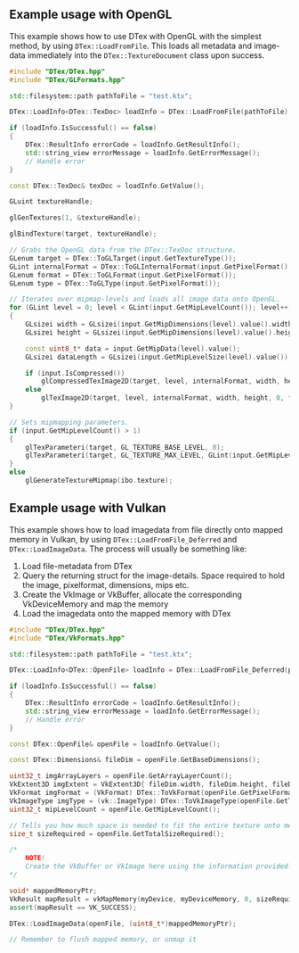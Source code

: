 ## Example usage with OpenGL
This example shows how to use DTex with OpenGL with the simplest method, by using `DTex::LoadFromFile`. This loads all metadata and image-data immediately into the `DTex::TextureDocument` class upon success.
```cpp
#include "DTex/DTex.hpp"
#include "DTex/GLFormats.hpp"

std::filesystem::path pathToFile = "test.ktx";

DTex::LoadInfo<DTex::TexDoc> loadInfo = DTex::LoadFromFile(pathToFile);

if (loadInfo.IsSuccessful() == false)
{
	DTex::ResultInfo errorCode = loadInfo.GetResultInfo();
	std::string_view errorMessage = loadInfo.GetErrorMessage();
	// Handle error
}

const DTex::TexDoc& texDoc = loadInfo.GetValue();

GLuint textureHandle;

glGenTextures(1, &textureHandle);

glBindTexture(target, textureHandle);

// Grabs the OpenGL data from the DTex::TexDoc structure.
GLenum target = DTex::ToGLTarget(input.GetTextureType());
GLint internalFormat = DTex::ToGLInternalFormat(input.GetPixelFormat(), input.GetColorSpace());
GLenum format = DTex::ToGLFormat(input.GetPixelFormat());
GLenum type = DTex::ToGLType(input.GetPixelFormat());

// Iterates over mipmap-levels and loads all image data onto OpenGL.
for (GLint level = 0; level < GLint(input.GetMipLevelCount()); level++)
{
	GLsizei width = GLsizei(input.GetMipDimensions(level).value().width);
	GLsizei height = GLsizei(input.GetMipDimensions(level).value().height);

	const uint8_t* data = input.GetMipData(level).value();
	GLsizei dataLength = GLsizei(input.GetMipLevelSize(level).value());

	if (input.IsCompressed())
		glCompressedTexImage2D(target, level, internalFormat, width, height, 0, dataLength, data);
	else
		glTexImage2D(target, level, internalFormat, width, height, 0, format, type, data);
}

// Sets mipmapping parameters.
if (input.GetMipLevelCount() > 1)
{
	glTexParameteri(target, GL_TEXTURE_BASE_LEVEL, 0);
	glTexParameteri(target, GL_TEXTURE_MAX_LEVEL, GLint(input.GetMipLevelCount() - 1));
}
else
	glGenerateTextureMipmap(ibo.texture);
```

## Example usage with Vulkan
This example shows how to load imagedata from file directly onto mapped memory in Vulkan, by using `DTex::LoadFromFile_Deferred` and `DTex::LoadImageData`. The process will usually be something like:
1. Load file-metadata from DTex
2. Query the returning struct for the image-details. Space required to hold the image, pixelformat, dimensions, mips etc.
3. Create the VkImage or VkBuffer, allocate the corresponding VkDeviceMemory and map the memory
4. Load the imagedata onto the mapped memory with DTex
```cpp
#include "DTex/DTex.hpp"
#include "DTex/VkFormats.hpp"

std::filesystem::path pathToFile = "test.ktx";

DTex::LoadInfo<DTex::OpenFile> loadInfo = DTex::LoadFromFile_Deferred(pathToFile);

if (loadInfo.IsSuccessful() == false)
{
	DTex::ResultInfo errorCode = loadInfo.GetResultInfo();
	std::string_view errorMessage = loadInfo.GetErrorMessage();
	// Handle error
}

const DTex::OpenFile& openFile = loadInfo.GetValue();

const DTex::Dimensions& fileDim = openFile.GetBaseDimensions();

uint32_t imgArrayLayers = openFile.GetArrayLayerCount();
VkExtent3D imgExtent = VkExtent3D{ fileDim.width, fileDim.height, fileDim.depth };
VkFormat imgFormat = (VkFormat) DTex::ToVkFormat(openFile.GetPixelFormat(), openFile.GetColorSpace());
VkImageType imgType = (vk::ImageType) DTex::ToVkImageType(openFile.GetTextureType());
uint32_t mipLevelCount = openFile.GetMipLevelCount();

// Tells you how much space is needed to fit the entire texture onto memory.
size_t sizeRequired = openFile.GetTotalSizeRequired();

/*
    NOTE!
    Create the VkBuffer or VkImage here using the information provided!
*/

void* mappedMemoryPtr;
VkResult mapResult = vkMapMemory(myDevice, myDeviceMemory, 0, sizeRequired, 0, &mappedMemoryPtr);
assert(mapResult == VK_SUCCESS);

DTex::LoadImageData(openFile, (uint8_t*)mappedMemoryPtr);

// Remember to flush mapped memory, or unmap it
```
